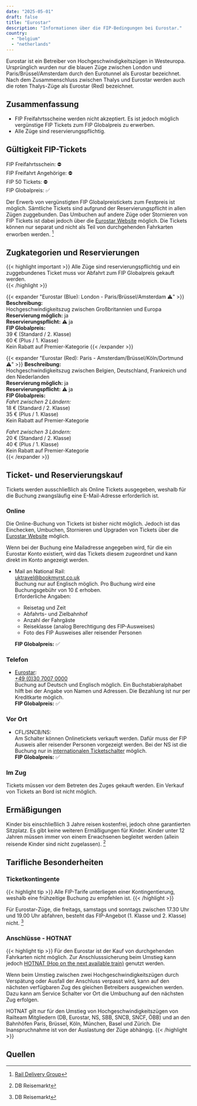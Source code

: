 ```yaml
---
date: "2025-05-01"
draft: false
title: "Eurostar"
description: "Informationen über die FIP-Bedingungen bei Eurostar."
country:
  - "belgium"
  - "netherlands"
---
```


Eurostar ist ein Betreiber von Hochgeschwindigkeitszügen in Westeuropa. Ursprünglich wurden nur die blauen Züge zwischen London und Paris/Brüssel/Amsterdam durch den Eurotunnel als Eurostar bezeichnet. Nach dem Zusammenschluss zwischen Thalys und Eurostar werden auch die roten Thalys-Züge als Eurostar (Red) bezeichnet.

## Zusammenfassung

- FIP Freifahrtsscheine werden nicht akzeptiert. Es ist jedoch möglich vergünstige FIP Tickets zum FIP Globalpreis zu erwerben.
- Alle Züge sind reservierungspflichtig.

## Gültigkeit FIP-Tickets

FIP Freifahrtsschein: ⛔  
FIP Freifahrt Angehörige: ⛔  
FIP 50 Tickets: ⛔  
FIP Globalpreis: ✅

Der Erwerb von vergünstigten FIP Globalpreistickets zum Festpreis ist möglich. Sämtliche Tickets sind aufgrund der Reservierungspflicht in allen Zügen zuggebunden. Das Umbuchen auf andere Züge oder Stornieren von FIP Tickets ist dabei jedoch über die [Eurostar Website](https://www.eurostar.com/) möglich. Die Tickets können nur separat und nicht als Teil von durchgehenden Fahrkarten erworben werden. [^1]

## Zugkategorien und Reservierungen


{{< highlight important >}}
Alle Züge sind reservierungspflichtig und ein zuggebundenes Ticket muss vor Abfahrt zum FIP Globalpreis gekauft werden.  
{{< /highlight >}}

{{< expander "Eurostar (Blue): London - Paris/Brüssel/Amsterdam ⚠️" >}}
**Beschreibung:**  
Hochgeschwindigkeitszug zwischen Großbritannien und Europa  
**Reservierung möglich:** ja  
**Reservierungspflicht:** ⚠️ ja  
**FIP Globalpreis:**  
39 € (Standard / 2. Klasse)  
60 € (Plus / 1. Klasse)  
Kein Rabatt auf Premier-Kategorie
{{< /expander >}}

{{< expander "Eurostar (Red): Paris - Amsterdam/Brüssel/Köln/Dortmund ⚠️" >}}
**Beschreibung:**  
Hochgeschwindigkeitszug zwischen Belgien, Deutschland, Frankreich und den Niederlanden    
**Reservierung möglich:** ja  
**Reservierungspflicht:** ⚠️ ja  
**FIP Globalpreis:**  
*Fahrt zwischen 2 Ländern:*  
18 € (Standard / 2. Klasse)  
35 € (Plus / 1. Klasse)  
Kein Rabatt auf Premier-Kategorie

*Fahrt zwischen 3 Ländern:*  
20 € (Standard / 2. Klasse)  
40 € (Plus / 1. Klasse)  
Kein Rabatt auf Premier-Kategorie  
{{< /expander >}}

## Ticket- und Reservierungskauf

Tickets werden ausschließlich als Online Tickets ausgegeben, weshalb für die Buchung zwangsläufig eine E-Mail-Adresse erforderlich ist.  

### Online

Die Online-Buchung von Tickets ist bisher nicht möglich.
Jedoch ist das Einchecken, Umbuchen, Stornieren und Upgraden von Tickets über die [Eurostar Website](https://www.eurostar.com/) möglich.

Wenn bei der Buchung eine Mailadresse angegeben wird, für die ein Eurostar Konto existiert, wird das Tickets diesem zugeordnet und kann direkt im Konto angezeigt werden.

- Mail an National Rail:  
  [uktravel@bookmyrst.co.uk](mailto:uktravel@bookmyrst.co.uk)  
  Buchung nur auf Englisch möglich. Pro Buchung wird eine Buchungsgebühr von 10 £ erhoben.  
  Erforderliche Angaben:
  - Reisetag und Zeit
  - Abfahrts- und Zielbahnhof
  - Anzahl der Fahrgäste
  - Reiseklasse (analog Berechtigung des FIP-Ausweises)
  - Foto des FIP Ausweises aller reisender Personen  

  **FIP Globalpreis:** ✅

### Telefon
- [Eurostar](https://www.eurostar.com/de-de/uns-kontaktieren/eurostar-kontaktinformationen):  
  [+49 (0)30 7007 0000](tel:+493070070000)  
  Buchung auf Deutsch und Englisch möglich. Ein Buchstabieralphabet hilft bei der Angabe von Namen und Adressen. Die Bezahlung ist nur per Kreditkarte möglich.  
  **FIP Globalpreis:** ✅  

### Vor Ort

- CFL/SNCB/NS:  
  Am Schalter können Onlinetickets verkauft werden. Dafür muss der FIP Ausweis aller reisender Personen vorgezeigt werden. Bei der NS ist die Buchung nur in [internationalen Ticketschalter](https://www.nsinternational.com/en/tickets/opening-hours-ticket-and-service-shops) möglich.  
  **FIP Globalpreis:** ✅  

### Im Zug

Tickets müssen vor dem Betreten des Zuges gekauft werden. Ein Verkauf von Tickets an Bord ist nicht möglich.

## Ermäßigungen

Kinder bis einschließlich 3 Jahre reisen kostenfrei, jedoch ohne garantierten Sitzplatz. Es gibt keine weiteren Ermäßigungen für Kinder. Kinder unter 12 Jahren müssen immer von einem Erwachsenen begleitet werden (allein reisende Kinder sind nicht zugelassen). [^2]

## Tarifliche Besonderheiten

### Ticketkontingente

{{< highlight tip >}}
Alle FIP-Tarife unterliegen einer Kontingentierung, weshalb eine frühzeitige Buchung zu empfehlen ist.
{{< /highlight >}}

Für Eurostar-Züge, die freitags, samstags und sonntags zwischen 17.30 Uhr und 19.00 Uhr abfahren, besteht das FIP-Angebot (1. Klasse und 2. Klasse) nicht. [^2]

### Anschlüsse - HOTNAT

{{< highlight tip >}}
Für den Eurostar ist der Kauf von durchgehenden Fahrkarten nicht möglich. Zur Anschlusssicherung beim Umstieg kann jedoch [HOTNAT (Hop on the next available train)](https://www.railteam.eu/de/am-i-eligible-for-hotnat/) genutzt werden.

Wenn beim Umstieg zwischen zwei Hochgeschwindigkeitszügen durch Verspätung oder Ausfall der Anschluss verpasst wird, kann auf den nächsten verfügbaren Zug des gleichen Betreibers ausgewichen werden. Dazu kann am Service Schalter vor Ort die Umbuchung auf den nächsten Zug erfolgen.

HOTNAT gilt nur für den Umstieg von Hochgeschwindigkeitszügen von Railteam Mitgliedern (DB, Eurostar, NS, SBB, SNCB, SNCF, ÖBB) und an den Bahnhöfen Paris, Brüssel, Köln, München, Basel und Zürich. Die Inanspruchnahme ist von der Auslastung der Züge abhängig.
{{< /highlight >}}

## Quellen

[^1]: [Rail Delivery Group](https://www.raildeliverygroup.com/rst/europe-and-fip.html)
[^2]: DB Reisemarkt
